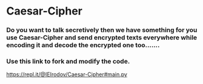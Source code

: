 # Caesar-Cipher

### Do you want to talk secretively then we have something for you use Caesar-Cipher and send encrypted texts everywhere while encoding it and decode the encrypted one too.......

### Use this link to fork and modify the code.
https://repl.it/@IEIrodov/Caesar-Cipher#main.py
